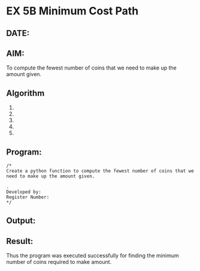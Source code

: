 # EX 5B Minimum Cost Path
## DATE:
## AIM:
To compute the fewest number of coins that we need to make up the amount given.


## Algorithm
1. 
2. 
3. 
4.  
5.   

## Program:
```
/*
Create a python function to compute the fewest number of coins that we need to make up the amount given.

.
Developed by: 
Register Number:  
*/
```

## Output:



## Result:
Thus the program was executed successfully for finding the minimum number of coins required to make amount.
